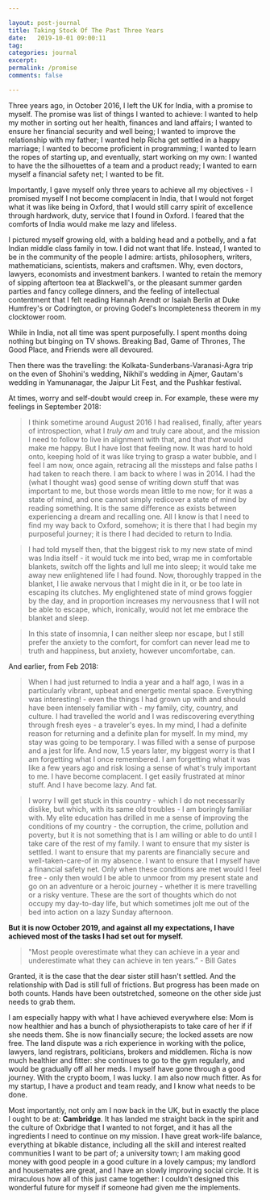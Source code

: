 ```yaml
---

layout: post-journal
title: Taking Stock Of The Past Three Years
date:   2019-10-01 09:00:11
tag: 
categories: journal
excerpt: 
permalink: /promise
comments: false

---
```


Three years ago, in October 2016, I left the UK for India, with a promise to myself.  The promise was list of things I wanted to achieve: I wanted to help my mother in sorting out her health, finances and land affairs; I wanted to ensure her financial security and well being; I wanted to improve the relationship with my father; I wanted help Richa get settled in a happy marriage; I wanted to become proficient in programming; I wanted to learn the ropes of starting up, and eventually, start working on my own: I wanted to have the the silhouettes of a team and a product ready;  I wanted to earn myself a financial safety net; I wanted to be fit.  

Importantly, I gave myself only three years to achieve all my objectives -  I promised myself I not become complacent in India, that I would not forget what it was like being in Oxford, that I would still carry spirit of excellence through hardwork, duty, service that I found in Oxford. I feared that the comforts of India would make me lazy and lifeless. 

I pictured myself growing old, with a balding head and a potbelly, and a fat Indian middle class family in tow. I did not want that life. Instead, I wanted to be in the community of the people I admire: artists, philosophers, writers, mathematicians, scientists, makers and craftsmen. Why, even doctors, lawyers, economists and investment bankers. I wanted to retain the memory of sipping aftertoon tea at Blackwell's, or the pleasant summer garden parties and fancy college dinners, and the feeling of intellectual contentment that I felt reading Hannah Arendt or Isaiah Berlin at Duke Humfrey's or Codrington, or proving Godel's Incompleteness theorem in my clocktower room.  

While in India, not all time was spent purposefully. I spent months doing nothing but binging on TV shows. Breaking Bad, Game of Thrones, The Good Place, and Friends were all devoured. 

Then there was the travelling: the Kolkata-Sunderbans-Varanasi-Agra trip on the even of Shohini's wedding, Nikhil's wedding in Ajmer, Gautam's wedding in Yamunanagar, the Jaipur Lit Fest, and the Pushkar festival.

At times, worry and self-doubt would creep in. For example, these were my feelings in September 2018:

> I think sometime around August 2016 I had realised, finally, after years of introspection, what I *truly am* and truly care about, and the mission I need to follow to live in alignment with that, and that *that* would make me happy. But I have lost that feeling now. It was hard to hold onto, keeping hold of it was like trying to grasp a water bubble, and I feel I am now, once again, retracing all the missteps and false paths I had taken to reach there. I am back to where I was in 2014.  I had the (what I thought was) good sense of writing down stuff that was important to me, but those words mean little to me now; for it was a state of mind, and one cannot simply redicover a state of mind by reading something. It is the same difference as exists between experiencing a dream and recalling one.  All I know is that I need to find my way back to Oxford, somehow; it is there that I had begin my purposeful journey; it is there I had decided to return to India. 

> I had told myself then, that the biggest risk to my new state of mind was India itself - it would tuck me into bed, wrap me in comfortable blankets, switch off the lights and lull me into sleep; it would take me away new enlightened life I had found. Now,  thoroughly trapped in the blanket, I lie awake nervous that I might die in it, or be too late in escaping its clutches. My englightened state of mind grows foggier by the day, and in proportion increases my nervousness that I will not be able to escape, which, ironically, would not let me embrace the blanket and sleep. 

> In this state of insomnia, I can neither sleep nor escape, but I still prefer the anxiety to the comfort, for comfort can never lead me to truth and happiness, but anxiety, however uncomfortabe, can. 


And earlier, from Feb 2018:


> When I had just returned to India a year and a half ago, I was in a particularly vibrant, upbeat and energetic mental space.  Everything was interesting! -  even the things I had grown up with and should have been intensely familiar with - my family, city, country, and culture. I had travelled the world and I was rediscovering everything through fresh eyes - a traveler's eyes. In my mind, I had a definite reason for returning and a definite plan for myself. In my mind, my stay was going to be temporary. I was filled with a sense of purpose and a jest for life.
And now, 1.5 years later, my biggest worry is that I am forgetting what I once remembered.  I am forgetting what it was like a few years ago and risk losing a sense of what's truly important to me. I have become complacent. I get easily frustrated at minor stuff. And I have become lazy. And fat.

> I worry I will get stuck in this country - which I do not necessarily dislike, but which, with its same old troubles - I am boringly familiar with. My elite education has drilled in me a sense of improving the conditions of my country - the corruption, the crime, pollution and poverty, but it is not something that is I am willing or able to do until I take care of the rest of my family.   I want to ensure that my sister is settled. I want to ensure that my parents are financially secure and well-taken-care-of in my absence. I want to ensure that I myself have a financial safety net. Only when these conditions are met would I feel free - only then would I be able to unmoor from my present state and go on an adventure or a heroic journey - whether it is mere travelling or a risky venture.  These are the sort of thoughts which do not occupy my day-to-day life, but which sometimes jolt me out of the bed into action on a lazy Sunday afternoon.

**But it is now October 2019, and against all my expectations, I have achieved most of the tasks I had set out for myself.** 

> "Most people overestimate what they can achieve in a year and underestimate what they can achieve in ten years.” - Bill Gates

Granted, it is the case that the dear sister still hasn't settled. And the relationship with Dad is still full of frictions. But progress has been made on both counts. Hands have been outstretched, someone on the other side just needs to grab them.

I am especially happy with what I have achieved everywhere else: Mom is now healthier and has a bunch of physiotherapists to take care of her if if she needs them. She is now financially secure; the locked assets are now free.  The land dispute was a rich experience in working  with the police, lawyers, land registrars, politicians, brokers and middlemen. Richa is now much healthier and fitter: she continues to go to the gym regularly, and would be gradually off all her meds.  I myself have gone through a good  journey. With the crypto boom, I was lucky. I am also now much fitter. As for my startup, I have a product and team ready, and I know what needs to be done.


Most importantly, not only am I now back in the UK, but in exactly the place I ought to be at: **Cambridge**. It has landed me straight back in the spirit and the culture of Oxbridge that I wanted to not forget, and it has all the ingredients I need to continue on my mission. I have great work-life balance, everything at bikable distance, including all the skill and interest realted communities I want to be part of;  a university town; I am making good money with good people in a good culture in a lovely campus; my landlord and housemates are great, and I have an slowly improving social circle.   It is miraculous how all of this just came together: I couldn't designed this wonderful future for myself if someone had given me the implements.  



